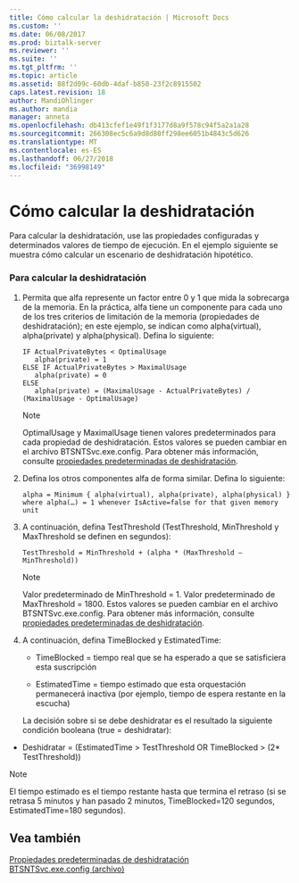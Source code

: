 ```yaml
---
title: Cómo calcular la deshidratación | Microsoft Docs
ms.custom: ''
ms.date: 06/08/2017
ms.prod: biztalk-server
ms.reviewer: ''
ms.suite: ''
ms.tgt_pltfrm: ''
ms.topic: article
ms.assetid: 88f2d09c-60db-4daf-b850-23f2c8915502
caps.latest.revision: 18
author: MandiOhlinger
ms.author: mandia
manager: anneta
ms.openlocfilehash: db413cfef1e49f1f3177d8a9f578c94f5a2a1a28
ms.sourcegitcommit: 266308ec5c6a9d8d80ff298ee6051b4843c5d626
ms.translationtype: MT
ms.contentlocale: es-ES
ms.lasthandoff: 06/27/2018
ms.locfileid: "36998149"
---
```

# <a name="how-to-calculate-dehydration"></a>Cómo calcular la deshidratación
Para calcular la deshidratación, use las propiedades configuradas y determinados valores de tiempo de ejecución. En el ejemplo siguiente se muestra cómo calcular un escenario de deshidratación hipotético.  
  
### <a name="to-calculate-dehydration"></a>Para calcular la deshidratación  
  
1. Permita que alfa represente un factor entre 0 y 1 que mida la sobrecarga de la memoria.  En la práctica, alfa tiene un componente para cada uno de los tres criterios de limitación de la memoria (propiedades de deshidratación); en este ejemplo, se indican como alpha(virtual), alpha(private) y alpha(physical). Defina lo siguiente:  
  
   ```  
   IF ActualPrivateBytes < OptimalUsage  
      alpha(private) = 1  
   ELSE IF ActualPrivateBytes > MaximalUsage  
      alpha(private) = 0  
   ELSE  
      alpha(private) = (MaximalUsage - ActualPrivateBytes) / (MaximalUsage - OptimalUsage)  
   ```  
  
   > [!NOTE]
   >  OptimalUsage y MaximalUsage tienen valores predeterminados para cada propiedad de deshidratación. Estos valores se pueden cambiar en el archivo BTSNTSvc.exe.config. Para obtener más información, consulte [propiedades predeterminadas de deshidratación](../core/dehydration-default-properties.md).  
  
2. Defina los otros componentes alfa de forma similar. Defina lo siguiente:  
  
   ```  
   alpha = Minimum { alpha(virtual), alpha(private), alpha(physical) }  
   where alpha(…) = 1 whenever IsActive=false for that given memory unit  
   ```  
  
3. A continuación, defina TestThreshold (TestThreshold, MinThreshold y MaxThreshold se definen en segundos):  
  
   ```  
   TestThreshold = MinThreshold + (alpha * (MaxThreshold – MinThreshold))  
   ```  
  
   > [!NOTE]
   >  Valor predeterminado de MinThreshold = 1. Valor predeterminado de MaxThreshold = 1800. Estos valores se pueden cambiar en el archivo BTSNTSvc.exe.config. Para obtener más información, consulte [propiedades predeterminadas de deshidratación](../core/dehydration-default-properties.md).  
  
4. A continuación, defina TimeBlocked y EstimatedTime:  
  
   -   TimeBlocked = tiempo real que se ha esperado a que se satisficiera esta suscripción  
  
   -   EstimatedTime = tiempo estimado que esta orquestación permanecerá inactiva (por ejemplo, tiempo de espera restante en la escucha)  
  
   La decisión sobre si se debe deshidratar es el resultado la siguiente condición booleana (true = deshidratar):  
  
-   Deshidratar = (EstimatedTime > TestThreshold OR TimeBlocked > (2* TestThreshold))  
  
> [!NOTE]
>  El tiempo estimado es el tiempo restante hasta que termina el retraso (si se retrasa 5 minutos y han pasado 2 minutos, TimeBlocked=120 segundos, EstimatedTime=180 segundos).  
  
## <a name="see-also"></a>Vea también  
 [Propiedades predeterminadas de deshidratación](../core/dehydration-default-properties.md)   
 [BTSNTSvc.exe.config (archivo)](../core/btsntsvc-exe-config-file.md)